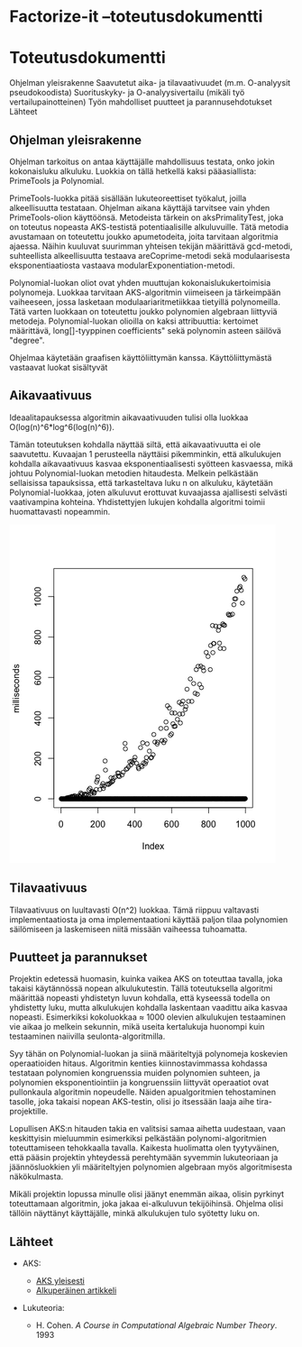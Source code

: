 # Factorize-it –toteutusdokumentti

# Toteutusdokumentti

Ohjelman yleisrakenne
Saavutetut aika- ja tilavaativuudet (m.m. O-analyysit pseudokoodista)
Suorituskyky- ja O-analyysivertailu (mikäli työ vertailupainotteinen)
Työn mahdolliset puutteet ja parannusehdotukset
Lähteet


## Ohjelman yleisrakenne

Ohjelman tarkoitus on antaa käyttäjälle mahdollisuus testata, onko jokin kokonaisluku alkuluku. Luokkia on tällä hetkellä kaksi pääasiallista: PrimeTools ja Polynomial.

PrimeTools-luokka pitää sisällään lukuteoreettiset työkalut, joilla alkeellisuutta testataan. Ohjelman aikana käyttäjä tarvitsee vain yhden PrimeTools-olion käyttöönsä. Metodeista tärkein on aksPrimalityTest, joka on toteutus nopeasta AKS-testistä potentiaalisille alkuluvuille. Tätä metodia avustamaan on toteutettu joukko apumetodeita, joita tarvitaan algoritmia ajaessa. Näihin kuuluvat suurimman yhteisen tekijän määrittävä gcd-metodi, suhteellista alkeellisuutta testaava areCoprime-metodi sekä modulaarisesta eksponentiaatiosta vastaava modularExponentiation-metodi.

Polynomial-luokan oliot ovat yhden muuttujan kokonaislukukertoimisia polynomeja. Luokkaa tarvitaan AKS-algoritmin viimeiseen ja tärkeimpään vaiheeseen, jossa lasketaan modulaariaritmetiikkaa tietyillä polynomeilla. Tätä varten luokkaan on toteutettu joukko polynomien algebraan liittyviä metodeja. Polynomial-luokan olioilla on kaksi attribuuttia: kertoimet määrittävä, long[]-tyyppinen coefficients" sekä polynomin asteen säilövä "degree".

Ohjelmaa käytetään graafisen käyttöliittymän kanssa. Käyttöliittymästä vastaavat luokat
sisältyvät

## Aikavaativuus

Ideaalitapauksessa algoritmin aikavaativuuden tulisi olla luokkaa O(log(n)^6*log^6(log(n)^6)).

Tämän toteutuksen kohdalla näyttää siltä, että aikavaativuutta ei ole saavutettu.
Kuvaajan 1 perusteella näyttäisi pikemminkin, että alkulukujen kohdalla
aikavaativuus kasvaa eksponentiaalisesti syötteen kasvaessa, mikä johtuu
Polynomial-luokan metodien hitaudesta. Melkein pelkästään sellaisissa tapauksissa, että
tarkasteltava luku n on alkuluku, käytetään Polynomial-luokkaa, joten alkuluvut
erottuvat kuvaajassa ajallisesti selvästi vaativampina kohteina. Yhdistettyjen
lukujen kohdalla algoritmi toimii huomattavasti nopeammin.

![Kuvaaja 1: kuinka nopeasti algoritmi toimii kullakin luvulla](documentation/first1000primetimes.png)

## Tilavaativuus

Tilavaativuus on luultavasti O(n^2) luokkaa. Tämä riippuu valtavasti implementaatiosta
ja oma implementaationi käyttää paljon tilaa polynomien säilömiseen ja laskemiseen niitä
missään vaiheessa tuhoamatta.

## Puutteet ja parannukset

Projektin edetessä huomasin, kuinka vaikea AKS on toteuttaa tavalla, joka
takaisi käytännössä nopean alkulukutestin. Tällä toteutuksella algoritmi määrittää
nopeasti yhdistetyn luvun kohdalla, että kyseessä todella on yhdistetty luku, mutta
alkulukujen kohdalla laskentaan vaadittu aika kasvaa nopeasti. Esimerkiksi kokoluokkaa
≈ 1000 olevien alkulukujen testaaminen vie aikaa jo melkein sekunnin, mikä useita kertalukuja
huonompi kuin testaaminen naiivilla seulonta-algoritmilla.

Syy tähän on Polynomial-luokan ja siinä määriteltyjä polynomeja koskevien operaatioiden
hitaus. Algoritmin kenties kiinnostavimmassa kohdassa testataan polynomien kongruenssia
muiden polynomien suhteen, ja polynomien eksponentiointiin ja kongruenssiin liittyvät
operaatiot ovat pullonkaula algoritmin nopeudelle. Näiden apualgoritmien tehostaminen tasolle,
joka takaisi nopean AKS-testin, olisi jo itsessään laaja aihe tira-projektille.

Lopullisen AKS:n hitauden takia en valitsisi samaa aihetta uudestaan, vaan
keskittyisin mieluummin esimerkiksi pelkästään polynomi-algoritmien toteuttamiseen
tehokkaalla tavalla. Kaikesta huolimatta olen tyytyväinen, että pääsin projektin
yhteydessä perehtymään syvemmin lukuteoriaan ja jäännösluokkien yli määriteltyjen
polynomien algebraan myös algoritmisesta näkökulmasta.

Mikäli projektin lopussa minulle olisi jäänyt enemmän aikaa, olisin pyrkinyt toteuttamaan
algoritmin, joka jakaa ei-alkuluvun tekijöihinsä. Ohjelma olisi tällöin näyttänyt
käyttäjälle, minkä alkulukujen tulo syötetty luku on.



## Lähteet

* AKS:
	* [AKS yleisesti](https://en.wikipedia.org/wiki/AKS_primality_test)
	* [Alkuperäinen artikkeli](http://annals.math.princeton.edu/2004/160-2/p12)

* Lukuteoria:
	* H. Cohen. _A Course in Computational Algebraic Number Theory_. 1993

